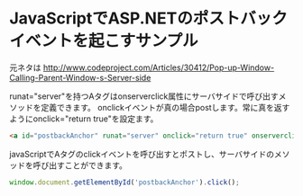 ﻿# JavaScriptでASP.NETのポストバックイベントを起こすサンプル

元ネタは http://www.codeproject.com/Articles/30412/Pop-up-Window-Calling-Parent-Window-s-Server-side

runat="server"を持つAタグはonserverclick属性にサーバサイドで呼び出すメソッドを定義できます。
onclickイベントが真の場合postします。常に真を返すようにonclick="return true"を設定ます。
```html
<a id="postbackAnchor" runat="server" onclick="return true" onserverclick="javascriptPosted"></a>
```

javaScriptでAタグのclickイベントを呼び出すとポストし、サーバサイドのメソッドを呼び出すことができます。
```javascript
window.document.getElementById('postbackAnchor').click();
```
